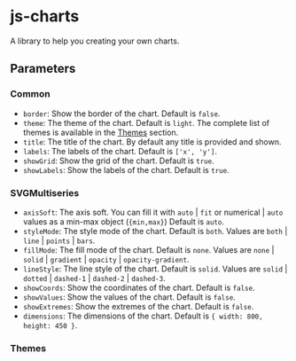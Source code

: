 # js-charts

A library to help you creating your own charts.

## Parameters
### Common
- `border`: Show the border of the chart. Default is `false`.
- `theme`: The theme of the chart. Default is `light`. The complete list of themes is available in
the [Themes](#themes) section.
- `title`: The title of the chart. By default any title is provided and shown.
- `labels`: The labels of the chart. Default is `['x', 'y']`.
- `showGrid`: Show the grid of the chart. Default is `true`.
- `showLabels`: Show the labels of the chart. Default is `true`.

### SVGMultiseries
- `axisSoft`: The axis soft. You can fill it with `auto` | `fit` or numerical | `auto` values as a
min-max object (`{min,max}`) Default is `auto`.
- `styleMode`: The style mode of the chart. Default is `both`. Values are `both` | `line` | `points` | `bars`.
- `fillMode`: The fill mode of the chart. Default is `none`. Values are `none` | `solid` |
`gradient` | `opacity` | `opacity-gradient`.
- `lineStyle`: The line style of the chart. Default is `solid`. Values are `solid` | `dotted` |
`dashed-1` | `dashed-2` | `dashed-3`.
- `showCoords`: Show the coordinates of the chart. Default is `false`.
- `showValues`: Show the values of the chart. Default is `false`.
- `showExtremes`: Show the extremes of the chart. Default is `false`.
- `dimensions`: The dimensions of the chart. Default is `{ width: 800, height: 450 }`.

### Themes
